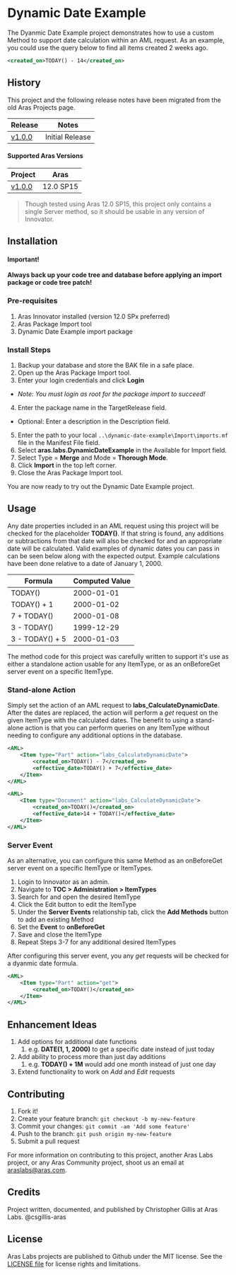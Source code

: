 # Dynamic Date Example

The Dyanmic Date Example project demonstrates how to use a custom Method to support date calculation within an AML request. As an example, you could use the query below to find all items created 2 weeks ago. 

```xml
<created_on>TODAY() - 14</created_on>
```

## History

This project and the following release notes have been migrated from the old Aras Projects page.

Release | Notes
--------|--------
[v1.0.0](https://github.com/ArasLabs/dynamic-date-example/releases/tag/v1.0.0) | Initial Release

#### Supported Aras Versions

Project | Aras
--------|------
[v1.0.0](https://github.com/ArasLabs/dynamic-date-example/releases/tag/v1.0.0) | 12.0 SP15

> Though tested using Aras 12.0 SP15, this project only contains a single Server method, so it should be usable in any version of Innovator. 

## Installation

#### Important!
**Always back up your code tree and database before applying an import package or code tree patch!**

### Pre-requisites

1. Aras Innovator installed (version 12.0 SPx preferred)
2. Aras Package Import tool
3. Dynamic Date Example import package

### Install Steps

1. Backup your database and store the BAK file in a safe place.
2. Open up the Aras Package Import tool.
3. Enter your login credentials and click **Login**
  * _Note: You must login as root for the package import to succeed!_
4. Enter the package name in the TargetRelease field.
  * Optional: Enter a description in the Description field.
5. Enter the path to your local `..\dynamic-date-example\Import\imports.mf` file in the Manifest File field.
6. Select **aras.labs.DynamicDateExample** in the Available for Import field.
7. Select Type = **Merge** and Mode = **Thorough Mode**.
8. Click **Import** in the top left corner.
9. Close the Aras Package Import tool.

You are now ready to try out the Dynamic Date Example project.

## Usage

Any date properties included in an AML request using this project will be checked for the placeholder **TODAY()**. If that string is found, any additions or subtractions from that date will also be checked for and an appropriate date will be calculated. Valid examples of dynamic dates you can pass in can be seen below along with the expected output. Example calculations have been done relative to a date of January 1, 2000.

 Formula        | Computed Value 
----------------|------------------
TODAY()         | 2000-01-01
TODAY() + 1     | 2000-01-02
7 + TODAY()     | 2000-01-08
3 - TODAY()     | 1999-12-29
3 - TODAY() + 5 | 2000-01-03

The method code for this project was carefully written to support it's use as either a standalone action usable for any ItemType, or as an onBeforeGet server event on a specific ItemType.

### **Stand-alone Action**

Simply set the action of an AML request to **labs_CalculateDynamicDate**. After the dates are replaced, the action will perform a *get* request on the given ItemType with the calculated dates. The benefit to using a stand-alone action is that you can perform queries on any ItemType without needing to configure any additional options in the database.

```xml
<AML>
    <Item type="Part" action="labs_CalculateDynamicDate">
        <created_on>TODAY() - 7</created_on>
        <effective_date>TODAY() + 7</effective_date>
    </Item>
</AML>

<AML>
    <Item type="Document" action="labs_CalculateDynamicDate">
        <created_on>TODAY()</created_on>
        <effective_date>14 + TODAY()</effective_date>
    </Item>
</AML>
```

### **Server Event**

As an alternative, you can configure this same Method as an onBeforeGet server event on a specific ItemType or ItemTypes. 

1. Login to Innovator as an admin.
2. Navigate to **TOC > Administration > ItemTypes**
3. Search for and open the desired ItemType
4. Click the Edit button to edit the ItemType
5. Under the **Server Events** relationship tab, click the **Add Methods** button to add an existing Method
6. Set the **Event** to **onBeforeGet**
7. Save and close the ItemType
8. Repeat Steps 3-7 for any additional desired ItemTypes

After configuring this server event, you any *get* requests will be checked for a dyanmic date formula.

```xml
<AML>
    <Item type="Part" action="get">
        <created_on>TODAY()</created_on>
    </Item>
</AML>
```

## Enhancement Ideas

1. Add options for additional date functions
   1. e.g. **DATE(1, 1, 2000)** to get a specific date instead of just today
2. Add ability to process more than just day additions
   1. e.g. **TODAY() + 1M** would add one month instead of just one day
3. Extend functionality to work on *Add* and *Edit* requests

## Contributing

1. Fork it!
2. Create your feature branch: `git checkout -b my-new-feature`
3. Commit your changes: `git commit -am 'Add some feature'`
4. Push to the branch: `git push origin my-new-feature`
5. Submit a pull request

For more information on contributing to this project, another Aras Labs project, or any Aras Community project, shoot us an email at araslabs@aras.com.

## Credits

Project written, documented, and published by Christopher Gillis at Aras Labs. @csgillis-aras

## License

Aras Labs projects are published to Github under the MIT license. See the [LICENSE file](./LICENSE.md) for license rights and limitations.
